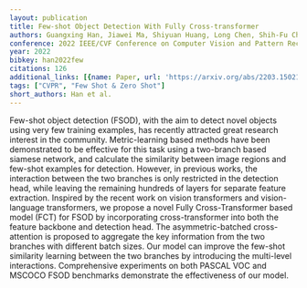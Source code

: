 ```yaml
---
layout: publication
title: Few-shot Object Detection With Fully Cross-transformer
authors: Guangxing Han, Jiawei Ma, Shiyuan Huang, Long Chen, Shih-Fu Chang
conference: 2022 IEEE/CVF Conference on Computer Vision and Pattern Recognition (CVPR)
year: 2022
bibkey: han2022few
citations: 126
additional_links: [{name: Paper, url: 'https://arxiv.org/abs/2203.15021'}]
tags: ["CVPR", "Few Shot & Zero Shot"]
short_authors: Han et al.
---
```

Few-shot object detection (FSOD), with the aim to detect novel objects using
very few training examples, has recently attracted great research interest in
the community. Metric-learning based methods have been demonstrated to be
effective for this task using a two-branch based siamese network, and calculate
the similarity between image regions and few-shot examples for detection.
However, in previous works, the interaction between the two branches is only
restricted in the detection head, while leaving the remaining hundreds of
layers for separate feature extraction. Inspired by the recent work on vision
transformers and vision-language transformers, we propose a novel Fully
Cross-Transformer based model (FCT) for FSOD by incorporating cross-transformer
into both the feature backbone and detection head. The asymmetric-batched
cross-attention is proposed to aggregate the key information from the two
branches with different batch sizes. Our model can improve the few-shot
similarity learning between the two branches by introducing the multi-level
interactions. Comprehensive experiments on both PASCAL VOC and MSCOCO FSOD
benchmarks demonstrate the effectiveness of our model.